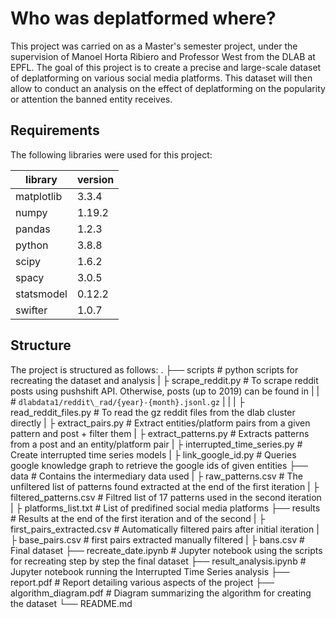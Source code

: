# Who was deplatformed where?

This project was carried on as a Master's semester project, under the supervision of Manoel Horta Ribiero and Professor West from the DLAB at EPFL. The goal of this project is to create a precise and large-scale dataset of deplatforming on various social media platforms. This dataset will then allow to conduct an analysis on the effect of deplatforming on the popularity or attention the banned entity receives.

## Requirements
The following libraries were used for this project: 

| library    | version|
|------------|--------|
| matplotlib | 3.3.4  |
| numpy      | 1.19.2 |
| pandas     | 1.2.3  |
| python     | 3.8.8  |
| scipy      | 1.6.2  |
| spacy      | 3.0.5  |
| statsmodel | 0.12.2 |
| swifter    | 1.0.7  |

## Structure

The project is structured as follows:
    .
    ├── scripts                 # python scripts for recreating the dataset and analysis
    |	├ scrape_reddit.py      # To scrape reddit posts using pushshift API. Otherwise, posts (up to 2019) can be found in 
	|	|						# `dlabdata1/reddit\_rad/{year}-{month}.jsonl.gz`
	|	|
	|	├ read\_reddit\_files.py  # To read the gz reddit files from the dlab cluster directly
    |	├ extract_pairs.py		# Extract entities/platform pairs from a given pattern and post + filter them
    |	├ extract_patterns.py   # Extracts patterns from a post and an entity/platform pair
    |	├ interrupted\_time\_series.py # Create interrupted time series models
    |	├ link\_google\_id.py   # Queries google knowledge graph to retrieve the google ids of given entities
    ├── data                    # Contains the intermediary data used 
    |	├ raw_patterns.csv      # The unfiltered list of patterns found extracted at the end of the first iteration
    |	├ filtered_patterns.csv # Filtred list of 17 patterns used in the second iteration
    |	├ platforms_list.txt    # List of predifined social media platforms 
    ├── results                 # Results at the end of the first iteration and of the second
    |	├ first\_pairs\_extracted.csv # Automatically filtered pairs after initial iteration 
    |	├ base_pairs.csv		# first pairs extracted manually filtered
    | 	├ bans.csv				# Final dataset
    ├── recreate_date.ipynb     # Jupyter notebook using the scripts for recreating step by step the final dataset
    ├── result_analysis.ipynb   # Jupyter notebook running the Interrupted Time Series analysis
    ├── report.pdf              # Report detailing various aspects of the project
    ├── algorithm\_diagram.pdf  # Diagram summarizing the algorithm for creating the dataset
    └── README.md

